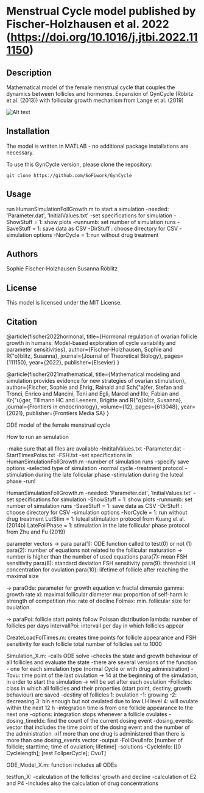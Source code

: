 # Menstrual Cycle model published by Fischer-Holzhausen et al. 2022 (https://doi.org/10.1016/j.jtbi.2022.111150)

## Description 
Mathematical model of the female menstrual cycle that couples the dynamics between follicles and hormones.
Expansion of GynCycle (Röbitz et al. (2013)) with follicular growth mechanism from Lange et al. (2019)

![Alt text](https://github.com/SoFiwork/GynCycle_newVersion/blob/main/Flowchart.jpg)

## Installation
The model is written in MATLAB - no additional package installations are necessary.

To use this GynCycle version, please clone the repository:

```
git clone https://github.com/SoFiwork/GynCycle
```

## Usage

run HumanSimulationFollGrowth.m to start a simulation
-needed: 'Parameter.dat', 'InitialValues.txt'
-set specifications for simulation 
  -ShowStuff = 1: show plots
  -runnumb: set number of simulation runs
  -SaveStuff = 1: save data as CSV 
  -DirStuff : choose directory for CSV
  -simulation options
    -NorCycle = 1: run without drug treatment

## Authors
Sophie Fischer-Holzhausen
Susanna Röblitz

## License
This model is licensed under the MIT License.

## Citation

@article{fischer2022hormonal,
  title={Hormonal regulation of ovarian follicle growth in humans: Model-based exploration of cycle variability and parameter sensitivities},
  author={Fischer-Holzhausen, Sophie and R{\"o}blitz, Susanna},
  journal={Journal of Theoretical Biology},
  pages={111150},
  year={2022},
  publisher={Elsevier}
}

@article{fischer2021mathematical,
  title={Mathematical modeling and simulation provides evidence for new strategies of ovarian stimulation},
  author={Fischer, Sophie and Ehrig, Rainald and Sch{\"a}fer, Stefan and Tronci, Enrico and Mancini, Toni and Egli, Marcel and Ille, Fabian and Kr{\"u}ger, Tillmann HC and Leeners, Brigitte and R{\"o}blitz, Susanna},
  journal={Frontiers in endocrinology},
  volume={12},
  pages={613048},
  year={2021},
  publisher={Frontiers Media SA}
}










ODE model of the female menstrual cycle

How to run an simulation

-make sure that all files are available
    -InititalValues.txt
    -Parameter.dat
    -StartTimesPoiss.txt
    -FSH.txt
-set specifications in HumanSimulationFollGrowth.m
    -number of simulation runs 
    -specify save options
    -selected type of simulation 
      -normal cycle
      -treatment protocol
         -stimulation during the late folicular phase
         -stimulation during the luteal phase
-run!

HumanSimulationFollGrowth.m
-needed: 'Parameter.dat', 'InitialValues.txt'
-set specifications for simulation 
  -ShowStuff = 1: show plots
  -runnumb: set number of simulation runs
  -SaveStuff = 1: save data as CSV 
  -DirStuff : choose directory for CSV
  -simulation options
    -NorCycle = 1: run without drug treatment
    LutStim = 1: luteal stimulation protocol from Kuang et al. (2014b)
    LateFollPhase = 1: stimulation in the late follicular phase protocol from 
    Zhu and Fu (2019)

parameter vectors
-> para
para(1): ODE function called to test(0) or not (1)
para(2): number of equations not related to the follicular maturation -> number is higher than the number of used equations
para(7): mean FSH sensitivity
para(8): standard deviation FSH sensitivity
para(9): threshold LH concentration for ovulation
para(10): lifetime of follicle after reaching the maximal size

-> paraOde: parameter for growth equation
v: fractal dimensio
gamma: growth rate
xi: maximal follicular diameter
mu: proportion of self-harm
k: strength of competition
rho: rate of decline
Folmax: min. follicular size for ovulation

-> paraPoi: follicle start points follow Poissan distribution 
lambda: number of follicles per days
intervallPoi: intervall per day in which follicles appear

CreateLoadFolTimes.m: creates time points for follicle appearance and FSH sensitivity for each follicle
total number of follicles set to 1000 

Simulation_X.m: 
-calls ODE solve
-checks the state and growth behaviour of all follicles and evaluate the state
-there are several versions of the function - one for each simulation type (normal Cycle or with drug administration)
-Tovu: time point of the last ovulation -> 14 at the beginning of the simulation, in order to start the simulation -> will be set after each ovulation 
-Follicles: class in which all follicles and their properties (start point, destiny, growth behaviour) are saved
  -destiny of follicles
  1: ovulation
  -1: growing
  -2: decreasing
  3: bin enough but not ovulated due to low LH level
  4: will ovulate within the next 12 h 
-integration time is from one follicle appearance to the next one
-options: integration stops whenever a follicle ovulates 
-dosing_timeIdx: find the count of the current dosing event
-dosing_events: vector that includes the time point of the dosing event and the number of the administration 
->if more than one drug is administered than there is more than one dosing_events vector 
-output
  -FollOvulInfo: [number of follicle; starttime; time of ovulation; lifetime]
  -solutions
  -CycleInfo: [[0 Cyclelength]; [rest FollperCycle]; OvuT]

ODE_Model_X.m: function includes all ODEs

testfun_X:
-calculation of the follicles’ growth and decline
-calculation of E2 and P4
-includes also the calculation of drug concentrations
